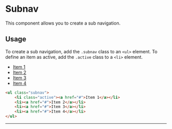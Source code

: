 # Subnav

This component allows you to create a sub navigation.

## Usage

To create a sub navigation, add the ```.subnav``` class to an ```<ul>``` element. To define an item as active, add the ```.active``` class to a ```<li>``` element.

<div class="docs-demo">
    <ul class="subnav">
        <li class="active"><a href="#">Item 1</a></li>
        <li><a href="#">Item 2</a></li>
        <li><a href="#">Item 3</a></li>
        <li><a href="#">Item 4</a></li>
    </ul>
</div>

```html
<ul class="subnav">
    <li class="active"><a href="#">Item 1</a></li>
    <li><a href="#">Item 2</a></li>
    <li><a href="#">Item 3</a></li>
    <li><a href="#">Item 4</a></li>
</ul>
```

-----------
